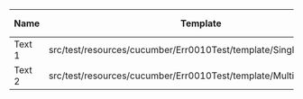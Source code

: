 |  Name  |                              Template                              | Single/Multi | Output Path |          File Pattern          |
|--------|--------------------------------------------------------------------|--------------|-------------|--------------------------------|
| Text 1 | src/test/resources/cucumber/Err0010Test/template/SingleTemplate.vm | Single       | single      | Destination.xml                |
| Text 2 | src/test/resources/cucumber/Err0010Test/template/MultiTemplate.vm  | Multi        | multi       | Destination\_${CLASS_NAME}.xml |

